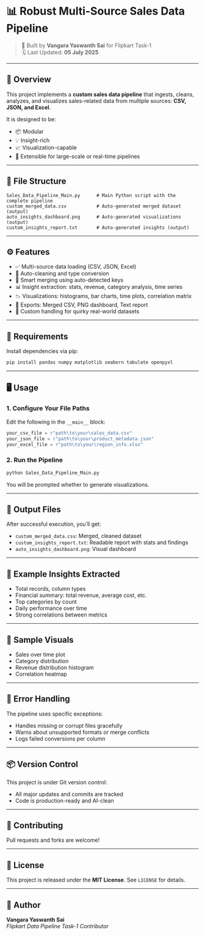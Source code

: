 # 📊 Robust Multi-Source Sales Data Pipeline

> 🔧 Built by **Vangara Yaswanth Sai** for Flipkart Task-1  
> 🗓️ Last Updated: **05 July 2025**

---

## 🚀 Overview

This project implements a **custom sales data pipeline** that ingests, cleans, analyzes, and visualizes sales-related data from multiple sources: **CSV, JSON, and Excel**.

It is designed to be:
- 📦 Modular  
- 💡 Insight-rich  
- 📈 Visualization-capable  
- 🔁 Extensible for large-scale or real-time pipelines  

---

## 📂 File Structure

```plaintext
Sales_Data_Pipeline_Main.py      # Main Python script with the complete pipeline
custom_merged_data.csv           # Auto-generated merged dataset (output)
auto_insights_dashboard.png      # Auto-generated visualizations (output)
custom_insights_report.txt       # Auto-generated insights (output)
```

---

## ⚙️ Features

- ✅ Multi-source data loading (CSV, JSON, Excel)
- 🧹 Auto-cleaning and type conversion
- 🔗 Smart merging using auto-detected keys
- 📊 Insight extraction: stats, revenue, category analysis, time series
- 📉 Visualizations: histograms, bar charts, time plots, correlation matrix
- 📄 Exports: Merged CSV, PNG dashboard, Text report
- 🧠 Custom handling for quirky real-world datasets

---

## 🧪 Requirements

Install dependencies via pip:

```bash
pip install pandas numpy matplotlib seaborn tabulate openpyxl
```

---

## 🖥️ Usage

### 1. Configure Your File Paths

Edit the following in the `__main__` block:

```python
your_csv_file = r"path\to\your\sales_data.csv"
your_json_file = r"path\to\your\product_metadata.json"
your_excel_file = r"path\to\your\region_info.xlsx"
```

### 2. Run the Pipeline

```bash
python Sales_Data_Pipeline_Main.py
```

You will be prompted whether to generate visualizations.

---

## 📝 Output Files

After successful execution, you’ll get:
- `custom_merged_data.csv`: Merged, cleaned dataset
- `custom_insights_report.txt`: Readable report with stats and findings
- `auto_insights_dashboard.png`: Visual dashboard

---

## 🎯 Example Insights Extracted

- Total records, column types
- Financial summary: total revenue, average cost, etc.
- Top categories by count
- Daily performance over time
- Strong correlations between metrics

---

## 📸 Sample Visuals

- Sales over time plot
- Category distribution
- Revenue distribution histogram
- Correlation heatmap

---

## 🤖 Error Handling

The pipeline uses specific exceptions:
- Handles missing or corrupt files gracefully
- Warns about unsupported formats or merge conflicts
- Logs failed conversions per column

---

## 📦 Version Control

This project is under Git version control:
- All major updates and commits are tracked
- Code is production-ready and AI-clean

---

## 🤝 Contributing

Pull requests and forks are welcome!

---

## 📜 License

This project is released under the **MIT License**. See `LICENSE` for details.

---

## 👤 Author

**Vangara Yaswanth Sai**  
*Flipkart Data Pipeline Task-1 Contributor*
